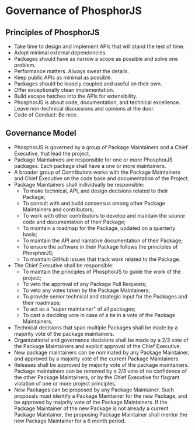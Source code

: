 # Governance of PhosphorJS

## Principles of PhosphorJS

* Take time to design and implement APIs that will stand the test of time.
* Adopt minimal external dependencies.
* Packages should have as narrow a scope as possible and solve one problem.
* Performance matters. Always sweat the details.
* Keep public APIs as minimal as possible.
* Packages should be loosely coupled and useful on their own.
* Offer exceptionally clean implementation.
* Build escape hatches into the APIs for extensibility.
* PhosphorJS is about code, documentation, and technical excellence. Leave
  non-technical discussions and opinions at the door.
* Code of Conduct: Be nice.

## Governance Model

* PhosphorJS is governed by a group of Package Maintainers and a Chief Executive,
  that lead the project.
* Package Maintainers are responsible for one or more PhosphorJS packages. Each
  package shall have a one or more maintainers.
* A broader group of Contributors works with the Package Maintainers and Chief
  Executive on the code base and documentation of the Project.
* Package Maintainers shall individually be responsible:
  - To make technical, API, and design decisions related to their Package;
  - To consult with and build consensus among other Package Maintainers and
    contributors;
  - To work with other contributors to develop and maintain the source code and
    documentation of their Package;
  - To maintain a roadmap for the Package, updated on a quarterly basis;
  - To maintain the API and narrative documentation of their Package;
  - To ensure the software in their Package follows the principles of PhosphorJS;
  - To maintain GitHub issues that track work related to the Package.
* The Chief Executive shall be responsible:
  - To maintain the principles of PhosphorJS to guide the work of the project;
  - To veto the approval of any Package Pull Requests;
  - To veto any votes taken by the Package Maintainers;
  - To provide senior technical and strategic input for the Packages and their
    roadmaps;
  - To act as a "super maintainer" of all packages;
  - To cast a deciding vote in case of a tie in a vote of the Package
    Maintainers.
* Technical decisions that span multiple Packages shall be made by a majority
  vote of the package maintainers.
* Organizational and governance decisions shall be made by a 2/3 vote of the
  Package Maintainers and explicit approval of the Chief Executive.
* New package maintainers can be nominated by any Package Maintainer, and
  approved by a majority vote of the current Package Maintainers.
* Releases shall be approved by majority vote of the package maintainers.
  Package maintainers can be removed by a 2/3 vote of no confidence of the other
  Package Maintainers, or by the Chief Executive for flagrant violation of one
  or more project principles.
* New Packages can be proposed by any Package Maintainer. Such proposals must
  identify a Package Maintainer for the new Package, and be approved by majority
  vote of the Package Maintainers. If the Package Maintainer of the new Package
  is not already a current Package Maintainer, the proposing Package Maintainer
  shall mentor the new Package Maintainer for a 6 month period.

